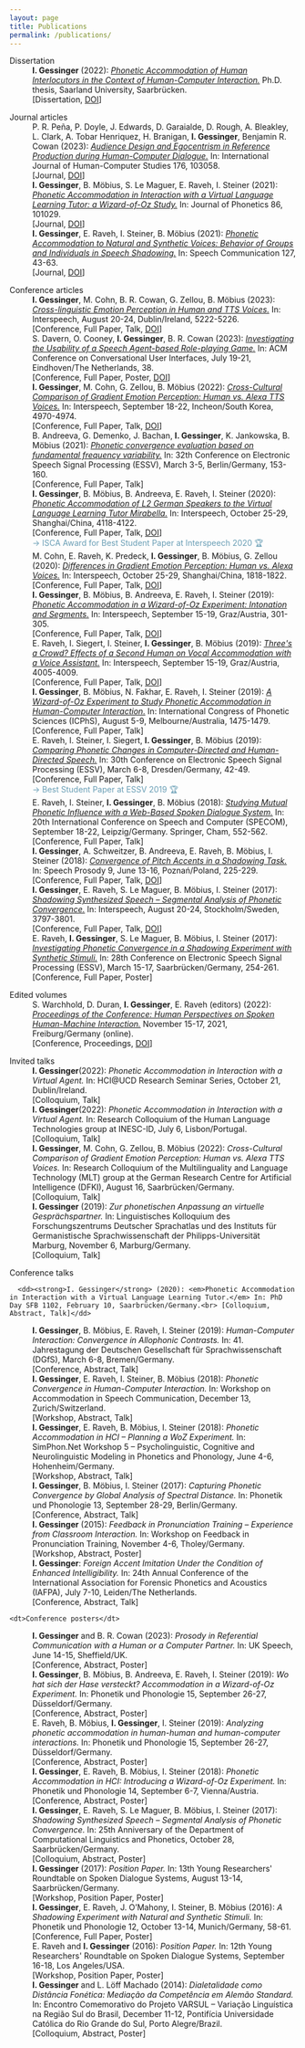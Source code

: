 ```yaml
---
layout: page
title: Publications
permalink: /publications/
---
```


<dl>
   <dt>Dissertation</dt>

   <dd><strong>I. Gessinger</strong> (2022): <a href="https://publikationen.sulb.uni-saarland.de/bitstream/20.500.11880/32213/1/Dissertation_GESSINGER_2022.pdf" target="_blank" rel="noopener"><em>Phonetic Accommodation of Human Interlocutors in the Context of Human-Computer Interaction.</em></a> Ph.D. thesis, Saarland University, Saarbrücken.<br> [Dissertation, <a href="https://doi.org/10.22028/D291-35154" target="_blank" rel="noopener">DOI</a>]</dd>

   <p></p>
   
   <dt>Journal articles</dt>

   <dd>P. R. Peña, P. Doyle, J. Edwards, D. Garaialde, D. Rough, A. Bleakley, L. Clark, A. Tobar Henriquez, H. Branigan, <strong>I. Gessinger</strong>, Benjamin R. Cowan (2023): <a href="https://www.sciencedirect.com/science/article/pii/S1071581923000678" target="_blank" rel="noopener"><em>Audience Design and Egocentrism in Reference Production during Human-Computer Dialogue.</em></a> In: International Journal of Human-Computer Studies 176, 103058.<br> [Journal, <a href="https://doi.org/10.1016/j.ijhcs.2023.103058" target="_blank" rel="noopener">DOI</a>]</dd>

   <dd><strong>I. Gessinger</strong>, B. Möbius, S. Le Maguer, E. Raveh, I. Steiner (2021): <a href="https://www.sciencedirect.com/science/article/pii/S0095447021000012" target="_blank" rel="noopener"><em>Phonetic Accommodation in Interaction with a Virtual Language Learning Tutor: a Wizard-of-Oz Study.</em></a> In: Journal of Phonetics 86, 101029.<br> [Journal, <a href="https://doi.org/10.1016/j.wocn.2021.101029" target="_blank" rel="noopener">DOI</a>]</dd>

   <dd><strong>I. Gessinger</strong>, E. Raveh, I. Steiner, B. Möbius (2021): <a href="https://www.sciencedirect.com/science/article/pii/S0167639320303095" target="_blank" rel="noopener"><em>Phonetic Accommodation to Natural and Synthetic Voices: Behavior of Groups and Individuals in Speech Shadowing.</em></a> In: Speech Communication 127, 43-63.<br> [Journal, <a href="https://doi.org/10.1016/j.specom.2020.12.004" target="_blank" rel="noopener">DOI</a>]</dd>

   <p></p>

   <dt>Conference articles</dt>
   
   <dd><strong>I. Gessinger</strong>, M. Cohn, B. R. Cowan, G. Zellou, B. Möbius (2023): <a href="https://www.isca-speech.org/archive/pdfs/interspeech_2023/gessinger23_interspeech.pdf" target="_blank" rel="noopener"><em>Cross-linguistic Emotion Perception in Human and TTS Voices.</em></a> In: Interspeech, August 20-24, Dublin/Ireland, 5222-5226.<br> [Conference, Full Paper, Talk, <a href="https://doi.org/10.21437/Interspeech.2023-711" target="_blank" rel="noopener">DOI</a>]</dd>

   <dd>S. Davern, O. Cooney, <strong>I. Gessinger</strong>, B. R. Cowan (2023): <a href="https://dl.acm.org/doi/10.1145/3571884.3604306" target="_blank" rel="noopener"><em>Investigating the Usability of a Speech Agent-based Role-playing Game.</em></a> In: ACM Conference on Conversational User Interfaces, July 19-21, Eindhoven/The Netherlands, 38.<br> [Conference, Full Paper, Poster, <a href="https://doi.org/10.1145/3571884.3604306" target="_blank" rel="noopener">DOI</a>]</dd>

   <dd><strong>I. Gessinger</strong>, M. Cohn, G. Zellou, B. Möbius (2022): <a href="https://www.isca-speech.org/archive/pdfs/interspeech_2022/gessinger22_interspeech.pdf" target="_blank" rel="noopener"><em>Cross-Cultural Comparison of Gradient Emotion Perception: Human vs. Alexa TTS Voices.</em></a> In: Interspeech, September 18-22, Incheon/South Korea, 4970-4974.<br> [Conference, Full Paper, Talk, <a href="https://doi.org/10.21437/Interspeech.2022-146" target="_blank" rel="noopener">DOI</a>]</dd> 

   <dd>B. Andreeva, G. Demenko, J. Bachan, <strong>I. Gessinger</strong>, K. Jankowska, B. Möbius (2021): <a href="https://www.essv.de/pdf/2021_153_160.pdf" target="_blank" rel="noopener"><em>Phonetic convergence evaluation based on fundamental frequency variability.</em></a> In: 32th Conference on Electronic Speech Signal Processing (ESSV), March 3-5, Berlin/Germany, 153-160.<br> [Conference, Full Paper, Talk]</dd>

   <dd><strong>I. Gessinger</strong>, B. Möbius, B. Andreeva, E. Raveh, I. Steiner (2020): <a href="https://www.isca-speech.org/archive/pdfs/interspeech_2020/gessinger20_interspeech.pdf" target="_blank" rel="noopener"><em>Phonetic Accommodation of L2 German Speakers to the Virtual Language Learning Tutor Mirabella.</em></a> In: Interspeech, October 25-29, Shanghai/China, 4118-4122.<br> [Conference, Full Paper, Talk, <a href="https://doi.org/10.21437/Interspeech.2020-2701" target="_blank" rel="noopener">DOI</a>] <br>
   <span style="color:#699eb5">&#8594; ISCA Award for Best Student Paper at Interspeech 2020 &#127942;</span></dd>

   <dd>M. Cohn, E. Raveh, K. Predeck, <strong>I. Gessinger</strong>, B. Möbius, G. Zellou (2020): <a href="https://www.isca-speech.org/archive/pdfs/interspeech_2020/cohn20c_interspeech.pdf" target="_blank" rel="noopener"><em>Differences in Gradient Emotion Perception: Human vs. Alexa Voices.</em></a> In: Interspeech, October 25-29, Shanghai/China, 1818-1822.<br> [Conference, Full Paper, Talk, <a href="https://doi.org/10.21437/Interspeech.2020-1938" target="_blank" rel="noopener">DOI</a>]</dd> 

   <dd><strong>I. Gessinger</strong>, B. Möbius, B. Andreeva, E. Raveh, I. Steiner (2019): <a href="https://www.isca-speech.org/archive/pdfs/interspeech_2019/gessinger19_interspeech.pdf" target="_blank" rel="noopener"><em>Phonetic Accommodation in a Wizard-of-Oz Experiment: Intonation and Segments.</em></a> In: Interspeech, September 15-19, Graz/Austria, 301-305.<br> [Conference, Full Paper, Talk, <a href="https://doi.org/10.21437/Interspeech.2019-2445" target="_blank" rel="noopener">DOI</a>]</dd>
  
  <dd>E. Raveh, I. Siegert, I. Steiner, <strong>I. Gessinger</strong>, B. Möbius (2019): <a href="https://www.isca-speech.org/archive/pdfs/interspeech_2019/raveh19_interspeech.pdf" target="_blank" rel="noopener"><em>Three's a Crowd? Effects of a Second Human on Vocal Accommodation with a Voice Assistant.</em></a> In: Interspeech, September 15-19, Graz/Austria, 4005-4009.<br> [Conference, Full Paper, Talk, <a href="https://doi.org/10.21437/Interspeech.2019-1825" target="_blank" rel="noopener">DOI</a>]</dd>
    
  <dd><strong>I. Gessinger</strong>, B. Möbius, N. Fakhar, E. Raveh, I. Steiner (2019): <a href="https://assta.org/proceedings/ICPhS2019/papers/ICPhS_1524.pdf" target="_blank" rel="noopener"><em>A Wizard-of-Oz Experiment to Study Phonetic Accommodation in Human-Computer Interaction.</em></a> In: International Congress of Phonetic Sciences (ICPhS), August 5-9, Melbourne/Australia, 1475-1479.<br> [Conference, Full Paper, Talk]</dd>

   <dd>E. Raveh, I. Steiner, I. Siegert, <strong>I. Gessinger</strong>, B. Möbius (2019): <a href="http://www.essv.de/paper.php?id=60" target="_blank" rel="noopener"><em>Comparing Phonetic Changes in Computer-Directed and Human-Directed Speech.</em></a> In: 30th Conference on Electronic Speech Signal Processing (ESSV), March 6-8, Dresden/Germany, 42-49.<br> [Conference, Full Paper, Talk] <br>
<span style="color:#699eb5">&#8594; Best Student Paper at ESSV 2019 &#127942;</span></dd>

   <dd>E. Raveh, I. Steiner, <strong>I. Gessinger</strong>, B. Möbius (2018): <a href="https://arxiv.org/pdf/1809.04945.pdf" target="_blank" rel="noopener"><em>Studying Mutual Phonetic Influence with a Web-Based Spoken Dialogue System.</em></a> In: 20th International Conference on Speech and Computer (SPECOM), September 18-22, Leipzig/Germany. Springer, Cham, 552-562.<br> [Conference, Full Paper, Talk]</dd>

   <dd><strong>I. Gessinger</strong>, A. Schweitzer, B. Andreeva, E. Raveh, B. Möbius, I. Steiner (2018): <a href="https://www.isca-speech.org/archive/pdfs/speechprosody_2018/gessinger18_speechprosody.pdf" target="_blank" rel="noopener"><em>Convergence of Pitch Accents in a Shadowing Task.</em></a> In: Speech Prosody 9, June 13-16, Poznań/Poland, 225-229.<br> [Conference, Full Paper, Talk, <a href="https://doi.org/10.21437/SpeechProsody.2018-46" target="_blank" rel="noopener">DOI</a>]</dd>

   <dd><strong>I. Gessinger</strong>, E. Raveh, S. Le Maguer, B. Möbius, I. Steiner (2017): <a href="https://www.isca-speech.org/archive/pdfs/interspeech_2017/gessinger17_interspeech.pdf" target="_blank" rel="noopener"><em>Shadowing Synthesized Speech – Segmental Analysis of Phonetic Convergence.</em></a> In: Interspeech, August 20-24, Stockholm/Sweden, 3797-3801.<br> [Conference, Full Paper, Talk, <a href="https://doi.org/10.21437/Interspeech.2017-1433" target="_blank" rel="noopener">DOI</a>]</dd>

   <dd>E. Raveh, <strong>I. Gessinger</strong>, S. Le Maguer, B. Möbius, I. Steiner (2017): <a href="https://www.essv.de/pdf/2017_254_261.pdf" target="_blank" rel="noopener"><em>Investigating Phonetic Convergence in a Shadowing Experiment with Synthetic Stimuli.</em></a> In: 28th Conference on Electronic Speech Signal Processing (ESSV), March 15-17, Saarbrücken/Germany, 254-261.<br> [Conference, Full Paper, Poster]</dd>

   <p></p>
   
   <dt>Edited volumes</dt>

   <dd>S. Warchhold, D. Duran, <strong>I. Gessinger</strong>, E. Raveh (editors) (2022): <a href="https://freidok.uni-freiburg.de/data/223814" target="_blank" rel="noopener"><em>Proceedings of the Conference: Human Perspectives on Spoken Human-Machine Interaction.</em></a> November 15-17, 2021, Freiburg/Germany (online).<br> [Conference, Proceedings, <a href="https://doi.org/10.6094/UNIFR/223814" target="_blank" rel="noopener">DOI</a>]</dd>

   <p></p>
   
   <dt>Invited talks</dt>

   <dd><strong>I. Gessinger</strong>(2022): <em>Phonetic Accommodation in Interaction with a Virtual Agent.</em> In: HCI@UCD Research Seminar Series, October 21, Dublin/Ireland.<br> [Colloquium, Talk]</dd>
   
   <dd><strong>I. Gessinger</strong>(2022): <em>Phonetic Accommodation in Interaction with a Virtual Agent.</em> In: Research Colloquium of the Human Language Technologies group at INESC-ID, July 6, Lisbon/Portugal.<br> [Colloquium, Talk]</dd>

   <dd><strong>I. Gessinger</strong>, M. Cohn, G. Zellou, B. Möbius (2022): <em>Cross-Cultural Comparison of Gradient Emotion Perception: Human vs. Alexa TTS Voices.</em> In: Research Colloquium of the Multilinguality and Language Technology (MLT) group at the German Research Centre for Artificial Intelligence (DFKI), August 16, Saarbrücken/Germany.<br> [Colloquium, Talk]</dd>

   <dd><strong>I. Gessinger</strong> (2019): <em>Zur phonetischen Anpassung an virtuelle Gesprächspartner.</em> In: Linguistisches Kolloquium des Forschungszentrums Deutscher Sprachatlas und des Instituts für Germanistische Sprachwissenschaft der Philipps-Universität Marburg, November 6, Marburg/Germany.<br> [Colloquium, Talk]</dd>

   <p></p>
   
   <dt>Conference talks</dt>

      <dd><strong>I. Gessinger</strong> (2020): <em>Phonetic Accommodation in Interaction with a Virtual Language Learning Tutor.</em> In: PhD Day SFB 1102, February 10, Saarbrücken/Germany.<br> [Colloquium, Abstract, Talk]</dd>

   <dd><strong>I. Gessinger</strong>, B. Möbius, E. Raveh, I. Steiner (2019): <em>Human-Computer Interaction: Convergence in Allophonic Contrasts.</em> In: 41. Jahrestagung der Deutschen Gesellschaft für Sprachwissenschaft (DGfS), March 6-8, Bremen/Germany.<br> [Conference, Abstract, Talk]</dd>

   <dd><strong>I. Gessinger</strong>, E. Raveh, I. Steiner, B. Möbius (2018): <em>Phonetic Convergence in Human-Computer Interaction.</em> In: Workshop on Accommodation in Speech Communication, December 13, Zurich/Switzerland.<br> [Workshop, Abstract, Talk]</dd>

   <dd><strong>I. Gessinger</strong>, E. Raveh, B. Möbius, I. Steiner (2018): <em>Phonetic Accommodation in HCI – Planning a WoZ Experiment.</em> In: SimPhon.Net Workshop 5 – Psycholinguistic, Cognitive and Neurolinguistic Modeling in Phonetics and Phonology, June 4-6, Hohenheim/Germany.<br> [Workshop, Abstract, Talk]</dd>

<dd><strong>I. Gessinger</strong>, B. Möbius, I. Steiner (2017): <em>Capturing Phonetic Convergence by Global Analysis of Spectral Distance.</em> In: Phonetik und Phonologie 13, September 28-29, Berlin/Germany.<br> [Conference, Abstract, Talk]</dd>

   <dd><strong>I. Gessinger</strong> (2015): <em>Feedback in Pronunciation Training – Experience from Classroom Interaction.</em> In: Workshop on Feedback in Pronunciation Training, November 4-6, Tholey/Germany.<br> [Workshop, Abstract, Poster]</dd>
    <dd><strong>I. Gessinger</strong>: <em>Foreign Accent Imitation Under the Condition of Enhanced Intelligibility.</em> In: 24th Annual Conference of the International Association for Forensic Phonetics and Acoustics (IAFPA), July 7-10, Leiden/The Netherlands.<br> [Conference, Abstract, Talk]</dd>

   <p></p>

    <dt>Conference posters</dt>

   <dd><strong>I. Gessinger</strong> and B. R. Cowan (2023): <em>Prosody in Referential Communication with a Human or a Computer Partner.</em> In: UK Speech, June 14-15, Sheffield/UK.<br> [Conference, Abstract, Poster]</dd>

   <dd><strong>I. Gessinger</strong>, B. Möbius, B. Andreeva, E. Raveh, I. Steiner (2019): <em>Wo hat sich der Hase versteckt? Accommodation in a Wizard-of-Oz Experiment.</em> In: Phonetik und Phonologie 15, September 26-27, Düsseldorf/Germany.<br> [Conference, Abstract, Poster]</dd>
    
   <dd>E. Raveh, B. Möbius, <strong>I. Gessinger</strong>, I. Steiner (2019): <em>Analyzing phonetic accommodation in human-human and human-computer interactions.</em> In: Phonetik und Phonologie 15, September 26-27, Düsseldorf/Germany.<br> [Conference, Abstract, Poster]</dd>

   <dd><strong>I. Gessinger</strong>, E. Raveh, B. Möbius, I. Steiner (2018): <em>Phonetic Accommodation in HCI:
Introducing a Wizard-of-Oz Experiment.</em> In: Phonetik und Phonologie 14, September 6-7, Vienna/Austria.<br> [Conference, Abstract, Poster]</dd>

   <dd><strong>I. Gessinger</strong>, E. Raveh, S. Le Maguer, B. Möbius, I. Steiner (2017): <em>Shadowing Synthesized Speech – Segmental Analysis of Phonetic Convergence.</em> In: 25th Anniversary of the Department of Computational Linguistics and Phonetics, October 28, Saarbrücken/Germany.<br> [Colloquium, Abstract, Poster]</dd>
   
 <dd><strong>I. Gessinger</strong> (2017): <em>Position Paper.</em> In: 13th Young Researchers' Roundtable on Spoken Dialogue Systems, August 13-14, Saarbrücken/Germany.<br> [Workshop, Position Paper, Poster]</dd>

  <dd><strong>I. Gessinger</strong>, E. Raveh, J. O’Mahony, I. Steiner, B. Möbius (2016): <em>A Shadowing Experiment with Natural and Synthetic Stimuli.</em> In: Phonetik und Phonologie 12, October 13-14, Munich/Germany, 58-61.<br> [Conference, Full Paper, Poster]</dd>

   <dd>E. Raveh and <strong>I. Gessinger</strong> (2016): <em>Position Paper.</em> In: 12th Young Researchers' Roundtable on Spoken Dialogue Systems, September 16-18, Los Angeles/USA.<br> [Workshop, Position Paper, Poster]</dd>
   
   <dd><strong>I. Gessinger</strong> and L. Löff Machado (2014): <em>Dialetalidade como Dist&acirc;ncia Fon&eacute;tica: Media&ccedil;&atilde;o da Compet&ecirc;ncia em Alem&atilde;o Standard.</em> In: Encontro Comemorativo do Projeto VARSUL – Varia&ccedil;&atilde;o Linguística na Regi&atilde;o Sul do Brasil, December 11-12, Pontif&iacute;cia Universidade Cat&oacute;lica do Rio Grande do Sul, Porto Alegre/Brazil.<br> [Colloquium, Abstract, Poster]</dd>
   
</dl>


